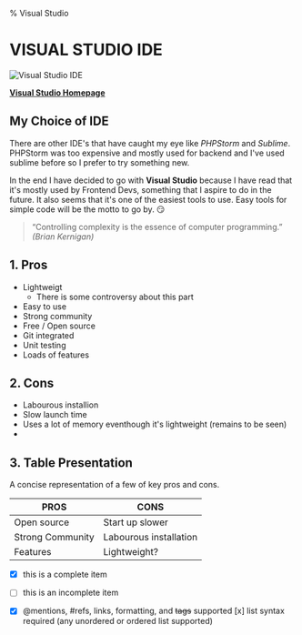 % Visual Studio
# VISUAL STUDIO IDE

![Visual Studio IDE](https://visualstudio.microsoft.com/wp-content/uploads/2018/11/vsplogo.png)


[**Visual Studio Homepage**](https://visualstudio.microsoft.com/vs/ "Visual Studio Homepage")

## My Choice of IDE

There are other IDE's that have caught my eye like *PHPStorm* and *Sublime*. PHPStorm was too expensive and mostly used for backend and I've used sublime before so I prefer to try something new. 

In the end I have decided to go with **Visual Studio** because I have read that it's mostly used by Frontend Devs, something that I aspire to do in the future. It also seems that it's one of the easiest tools to use. Easy tools for simple code will be the motto to go by. :smirk:

> “Controlling complexity is the essence of computer programming.”
*(Brian Kernigan)*


## 1. Pros 

 * Lightweigt
   * There is some controversy about this part 
 * Easy to use 
 * Strong community 
 * Free / Open source
 * Git integrated 
 * Unit testing
 * Loads of features
 
## 2. Cons

 * Labourous installion
 * Slow launch time
 * Uses a lot of memory eventhough it's lightweight (remains to be seen)
 * 

## 3. Table Presentation

A concise representation of a few of key pros and cons.

**PROS** | 	**CONS**
---|---
Open source |	Start up slower
Strong Community	| Labourous installation
Features	| Lightweight?



- [x] this is a complete item
- [ ] this is an incomplete item
- [x] @mentions, #refs, links,
formatting, and <del>tags</del>
supported
[x] list syntax required (any
unordered or ordered list
supported)


